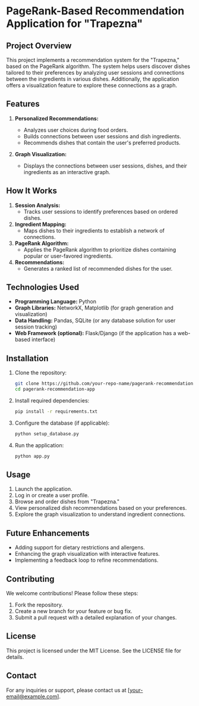 # PageRank-Based Recommendation Application for "Trapezna"

## Project Overview

This project implements a recommendation system for the "Trapezna," based on the PageRank algorithm. The system helps users discover dishes tailored to their preferences by analyzing user sessions and connections between the ingredients in various dishes. Additionally, the application offers a visualization feature to explore these connections as a graph.

## Features

1. **Personalized Recommendations:**
   - Analyzes user choices during food orders.
   - Builds connections between user sessions and dish ingredients.
   - Recommends dishes that contain the user's preferred products.

2. **Graph Visualization:**
   - Displays the connections between user sessions, dishes, and their ingredients as an interactive graph.

## How It Works

1. **Session Analysis:**
   - Tracks user sessions to identify preferences based on ordered dishes.
2. **Ingredient Mapping:**
   - Maps dishes to their ingredients to establish a network of connections.
3. **PageRank Algorithm:**
   - Applies the PageRank algorithm to prioritize dishes containing popular or user-favored ingredients.
4. **Recommendations:**
   - Generates a ranked list of recommended dishes for the user.

## Technologies Used

- **Programming Language:** Python
- **Graph Libraries:** NetworkX, Matplotlib (for graph generation and visualization)
- **Data Handling:** Pandas, SQLite (or any database solution for user session tracking)
- **Web Framework (optional):** Flask/Django (if the application has a web-based interface)

## Installation

1. Clone the repository:
   ```bash
   git clone https://github.com/your-repo-name/pagerank-recommendation-app.git
   cd pagerank-recommendation-app
   ```

2. Install required dependencies:
   ```bash
   pip install -r requirements.txt
   ```

3. Configure the database (if applicable):
   ```bash
   python setup_database.py
   ```

4. Run the application:
   ```bash
   python app.py
   ```

## Usage

1. Launch the application.
2. Log in or create a user profile.
3. Browse and order dishes from "Trapezna."
4. View personalized dish recommendations based on your preferences.
5. Explore the graph visualization to understand ingredient connections.

## Future Enhancements

- Adding support for dietary restrictions and allergens.
- Enhancing the graph visualization with interactive features.
- Implementing a feedback loop to refine recommendations.

## Contributing

We welcome contributions! Please follow these steps:
1. Fork the repository.
2. Create a new branch for your feature or bug fix.
3. Submit a pull request with a detailed explanation of your changes.

## License

This project is licensed under the MIT License. See the LICENSE file for details.

## Contact

For any inquiries or support, please contact us at [your-email@example.com].
